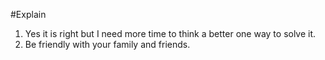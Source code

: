 #Explain
1. Yes it is right but I need more time to think a better one way to solve it.
2. Be friendly with your family and friends.